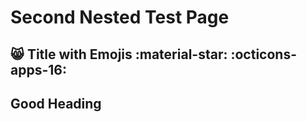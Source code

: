 # Second Nested Test Page

## :smile_cat: Title with Emojis :material-star: :octicons-apps-16:

## Good Heading
